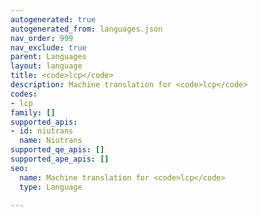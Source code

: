 ```yaml
---
autogenerated: true
autogenerated_from: languages.json
nav_order: 999
nav_exclude: true
parent: Languages
layout: language
title: <code>lcp</code>
description: Machine translation for <code>lcp</code>
codes:
- lcp
family: []
supported_apis:
- id: niutrans
  name: Niutrans
supported_qe_apis: []
supported_ape_apis: []
seo:
  name: Machine translation for <code>lcp</code>
  type: Language

---
```


